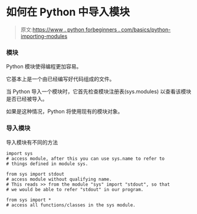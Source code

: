 # 如何在 Python 中导入模块

> 原文:[https://www . python forbeginners . com/basics/python-importing-modules](https://www.pythonforbeginners.com/basics/python-importing-modules)

### 模块

Python 模块使得编程更加容易。

它基本上是一个由已经编写好代码组成的文件。

当 Python 导入一个模块时，它首先检查模块注册表(sys.modules)
以查看该模块是否已经被导入。

如果是这种情况，Python 将使用现有的模块对象。

### 导入模块

导入模块有不同的方法

```
import sys    		
# access module, after this you can use sys.name to refer to
# things defined in module sys.

from sys import stdout  
# access module without qualifying name. 
# This reads >> from the module "sys" import "stdout", so that
# we would be able to refer "stdout" in our program.

from sys import *       
# access all functions/classes in the sys module. 
```